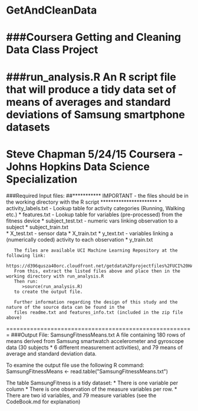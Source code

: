 # GetAndCleanData
###Coursera Getting and Cleaning Data Class Project
========================================================
###run_analysis.R 
An R script file that will produce a tidy data set of means of averages and standard deviations of Samsung smartphone
datasets
========================================================
Steve Chapman 5/24/15
Coursera - Johns Hopkins Data Science Specialization
=======================================================
###Required Input files:
##*********** IMPORTANT - the files should be in the working directory with the R script **********************
       * activity_labels.txt - Lookup table for activity categories (Running, Walking etc.)
       * features.txt - Lookup table for variables (pre-processed) from the fitness device
       * subject_test.txt - numeric vars linking observation to a subject
       * subject_train.txt  
       * X_test.txt - sensor data
       * X_train.txt
       * y_text.txt - variables linking a (numerically coded) activity to each observation
       * y_train.txt 
      
       The files are available UCI Machine Learning Repository at the following link:
       https://d396qusza40orc.cloudfront.net/getdata%2Fprojectfiles%2FUCI%20HAR%20Dataset.zip
       From this, extract the listed files above and place then in the working directory with run_analysis.R
       Then run:
          >source(run_analysis.R) 
       to create the output file.
       
       Further information regarding the design of this study and the nature of the source data can be found in the
       files readme.txt and features_info.txt (included in the zip file above)
=======================================================
###Output File: SamsungFitnessMeans.txt
       A file containing 180 rows of means derived from Samsung smartwatch accelerometer
       and gyroscope data (30 subjects * 6 different measurement activities), and 79
       means of average and standard deviation data.
       
To examine the output file use the following R command:
      SamsungFitnessMeans <- read.table("SamsungFitnessMeans.txt")
      
The table SamsungFitness is a tidy dataset:
    * There is one variable per column
    * There is one observation of the measure variables per row.
    * There are two id variables, and 79 measure variables (see the CodeBook.md for explanation)

       


